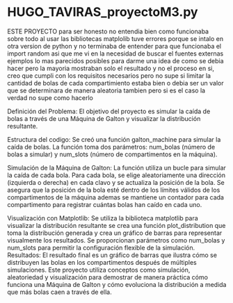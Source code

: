 # HUGO_TAVIRAS_proyectoM3.py
ESTE PROYECTO para ser honesto no entendia bien como funcionaba sobre todo al usar las bibliotecas matplolib tuve errores porque se intalo en otra version de python y no terminaba de entender para que funcionaba el import random asi que me vi en la necesidad de buscar el fuentes externas ejemplos lo mas parecidos posibles para darme una idea de como se debia hacer pero la mayoria mostraban solo el resultado y no el proceso en si, creo que cumpli con los requisitos necesarios pero no supe si limitar la cantidad de bolas de cada compartimiento estaba bien o debia ser un valor que se determinara de manera aleatoria tambien pero si es el caso la verdad no supe como hacerlo 

Definición del Problema:
El objetivo del proyecto es simular la caída de bolas a través de una Máquina de Galton y visualizar la distribución resultante.

Estructura del codigo: Se creó una función galton_machine para simular la caída de bolas. La función toma dos parámetros: num_bolas (número de bolas a simular) y num_slots (número de compartimentos en la máquina).

Simulación de la Máquina de Galton: La función utiliza un bucle para simular la caída de cada bola. Para cada bola, se elige aleatoriamente una dirección (izquierda o derecha) en cada clavo y se actualiza la posición de la bola. Se asegura que la posición de la bola esté dentro de los límites válidos de los compartimentos de la máquina ademas se mantiene un contador para cada compartimento para registrar cuántas bolas han caído en cada uno.

Visualización con Matplotlib: Se utiliza la biblioteca matplotlib para visualizar la distribución resultante se crea una función plot_distribution que toma la distribución generada y crea un gráfico de barras para representar visualmente los resultados. Se proporcionan parámetros como num_bolas y num_slots para permitir la configuración flexible de la simulación.
Resultados:
El resultado final es un gráfico de barras que ilustra cómo se distribuyen las bolas en los compartimentos después de múltiples simulaciones.
Este proyecto utiliza conceptos como simulación, aleatoriedad y visualización para demostrar de manera práctica cómo funciona una Máquina de Galton y cómo evoluciona la distribución a medida que más bolas caen a través de ella.
